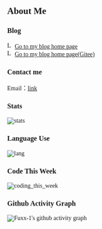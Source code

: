 <!DOCTYPE html>
<html lang="en">

<head>
    <meta charset="UTF-8">
    <meta http-equiv="X-UA-Compatible" content="IE=edge">
    <meta name="viewport" content="width=device-width, initial-scale=1.0">
    <!-- <link rel="stylesheet" href="//unpkg.com/lxgw-wenkai-webfont@latest/style.css" /> -->
</head>

<body>
    <div style="font-family: LXGW WenKai;">
        <h2>About Me</h2>
        <h3>Blog</h3>
        <div class="img">
            <img src="https://fastly.jsdelivr.net/gh/fuxx-1/StaticFile@main/Files/img/Logo.png" alt="Logo" width="14"
                height="14" align="bottom" />
            <a href="https://fuxx-1.github.io/">Go to my blog home page</a>
        </div>
        <div class="img">
            <img src="https://fastly.jsdelivr.net/gh/fuxx-1/StaticFile@main/Files/img/Logo.png" alt="Logo" width="14"
                height="14" align="bottom" />
            <a href="https://fuxx-1.gitee.io/">Go to my blog home page(Gitee)</a>
        </div>
        <h3>Contact me</h3>
        <div>
            Email：<a href="http://mail.qq.com/cgi-bin/qm_share?t=qm_mailme&email=NVNATUBNXFRbUnVERBtWWlg">link</a>
        </div>
        <h3>Stats</h3>
        <div>
            <img src="https://github-readme-stats.vercel.app/api?username=fuxx-1&show_icons=true&theme=vue&card_width=200" alt="stats">
        </div>
        <h3>Language Use</h3>
        <div>
            <img src="https://github-readme-stats.vercel.app/api/top-langs/?username=fuxx-1&layout=compact&theme=vue&card_width=445" alt="lang">
        </div>
        <h3>Code This Week</h3>
        <div>
            <img src="https://github-readme-stats.vercel.app/api/wakatime?username=fuxx&theme=vue" alt="coding_this_week">
        </div>
        <h3>Github Activity Graph</h3>
        <div>
            <img src="https://activity-graph.herokuapp.com/graph?username=fuxx-1&theme=xcode&bg_color=FF000000&hide_border=true" alt="Fuxx-1's github activity graph">
        </div>
    </div>
</body>

</html>

<!-- ## Information about Me
### Blog
#### <img src="https://cdn.jsdelivr.net/gh/fuxx-1/StaticFile@main/Files/img/Logo.png" alt="网站Logo" width="14" height="14" align="bottom" /> [Go to my blog home page](https://fuxx-1.github.io/)  
#### <img src="https://cdn.jsdelivr.net/gh/fuxx-1/StaticFile@main/Files/img/Logo.png" alt="网站Logo" width="14" height="14" align="bottom" /> [Go to my blog home page(Gitee)](https://fuxx-1.gitee.io/)  
### Contact me
#### Email：[link](http://mail.qq.com/cgi-bin/qm_share?t=qm_mailme&email=NVNATUBNXFRbUnVERBtWWlg)
## Information about Github
### Stats
![](https://github-readme-stats.vercel.app/api?username=fuxx-1&show_icons=true&theme=vue&card_width=200)
### Language Use
![](https://github-readme-stats.vercel.app/api/top-langs/?username=fuxx-1&layout=compact&theme=vue&card_width=445)
### Code This Week
![](https://github-readme-stats.vercel.app/api/wakatime?username=fuxx&theme=vue)
### Github Activity Graph
[![Fuxx-1's github activity graph](https://activity-graph.herokuapp.com/graph?username=fuxx-1&theme=xcode&bg_color=FF000000&hide_border=true)](https://github.com/fuxx-1/github-readme-activity-graph) 
**Fuxx-1/fuxx-1** is a ✨ _special_ ✨ repository because its `README.md` (this file) appears on your GitHub profile.
Here are some ideas to get you started:
- 🔭 I’m currently working on ...
- 🌱 I’m currently learning ...
- 👯 I’m looking to collaborate on ...
- 🤔 I’m looking for help with ...
- 💬 Ask me about ...
- 📫 How to reach me: ...
- 😄 Pronouns: ...
- ⚡ Fun fact: ...
-->
